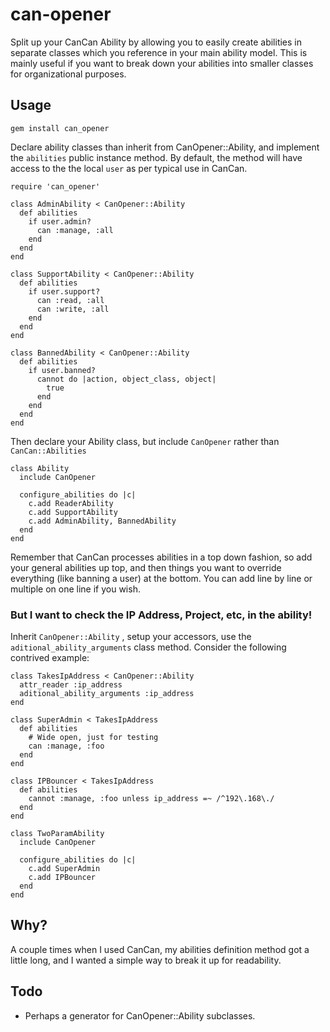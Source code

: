 can-opener
==========

Split up your CanCan Ability by allowing you to easily create abilities in separate classes which you reference in your main ability model.  This is mainly useful if you want to break down your abilities into smaller classes for organizational purposes.

Usage
-----

    gem install can_opener

Declare ability classes than inherit from CanOpener::Ability, and implement the `abilities` public instance method.  By default, the method will have access to the the local `user` as per typical use in CanCan.

    require 'can_opener'
    
    class AdminAbility < CanOpener::Ability
      def abilities
        if user.admin?
          can :manage, :all
        end
      end
    end

    class SupportAbility < CanOpener::Ability
      def abilities
        if user.support?
          can :read, :all
          can :write, :all
        end
      end
    end

    class BannedAbility < CanOpener::Ability
      def abilities
        if user.banned?
          cannot do |action, object_class, object|
            true
          end
        end
      end
    end
    
Then declare your Ability class, but include `CanOpener` rather than `CanCan::Abilities`

    class Ability
      include CanOpener

      configure_abilities do |c|
        c.add ReaderAbility
        c.add SupportAbility
        c.add AdminAbility, BannedAbility
      end
    end
    
Remember that CanCan processes abilities in a top down fashion, so add your general abilities up top, and then things you want to override everything (like banning a user) at the bottom.  You can add line by line or multiple on one line if you wish.

### But I want to check the IP Address, Project, etc, in the ability!

Inherit `CanOpener::Ability` , setup your accessors, use the `aditional_ability_arguments` class method.  Consider the following contrived example:

    class TakesIpAddress < CanOpener::Ability
      attr_reader :ip_address      
      aditional_ability_arguments :ip_address
    end

    class SuperAdmin < TakesIpAddress
      def abilities
        # Wide open, just for testing
        can :manage, :foo
      end
    end

    class IPBouncer < TakesIpAddress
      def abilities
        cannot :manage, :foo unless ip_address =~ /^192\.168\./
      end
    end

    class TwoParamAbility
      include CanOpener
  
      configure_abilities do |c|
        c.add SuperAdmin
        c.add IPBouncer
      end
    end
    
Why?
----

A couple times when I used CanCan, my abilities definition method got a little long, and I wanted a simple way to break it up for readability.

Todo
----

* Perhaps a generator for CanOpener::Ability subclasses.
